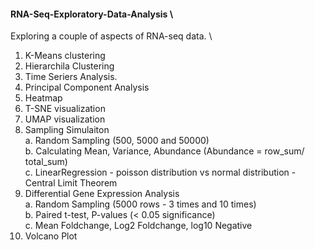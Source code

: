 #### RNA-Seq-Exploratory-Data-Analysis \
Exploring a couple of aspects of RNA-seq data. \
1. K-Means clustering
2. Hierarchila Clustering
3. Time Seriers Analysis.
4. Principal Component Analysis
5. Heatmap
6. T-SNE visualization
7. UMAP visualization
8. Sampling Simulaiton \
     a. Random Sampling (500, 5000 and 50000) \
     b. Calculating Mean, Variance, Abundance (Abundance = row_sum/ total_sum) \
     c. LinearRegression - poisson distribution vs normal distribution - Central Limit Theorem
9. Differential Gene Expression Analysis \
     a. Random Sampling (5000 rows - 3 times and 10 times) \
     b. Paired t-test, P-values (< 0.05 significance) \
     c. Mean Foldchange, Log2 Foldchange, log10 Negative
10. Volcano Plot
